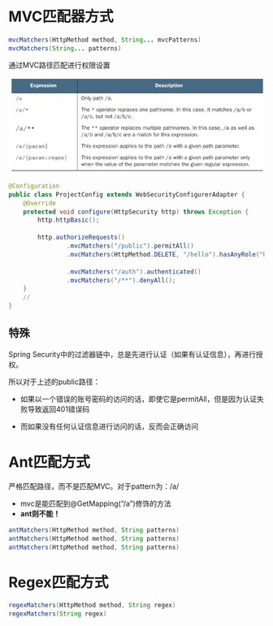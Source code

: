 # MVC匹配器方式

```java
mvcMatchers(HttpMethod method, String... mvcPatterns)
mvcMatchers(String... patterns)
```

通过MVC路径匹配进行权限设置

![image-20220519105537120](.%E9%85%8D%E7%BD%AE%E6%9D%83%E9%99%90-%E5%BA%94%E7%94%A8%E9%99%90%E5%88%B6.assets/image-20220519105537120.png)

```java
@Configuration
public class ProjectConfig extends WebSecurityConfigurerAdapter {
    @Override
    protected void configure(HttpSecurity http) throws Exception {
        http.httpBasic();

        http.authorizeRequests()
                .mvcMatchers("/public").permitAll()
                .mvcMatchers(HttpMethod.DELETE, "/hello").hasAnyRole("USER")
            	
                .mvcMatchers("/auth").authenticated()
                .mvcMatchers("/**").denyAll();
    }
    //
}
```

## 特殊

Spring Security中的过滤器链中，总是先进行认证（如果有认证信息），再进行授权。

所以对于上述的public路径：

+ 如果以一个错误的账号密码的访问的话，即使它是permitAll，但是因为认证失败导致返回401错误码

+ 而如果没有任何认证信息进行访问的话，反而会正确访问



# Ant匹配方式

严格匹配路径，而不是匹配MVC。对于pattern为：/a/

+ mvc是能匹配到@GetMapping(“/a”)修饰的方法
+ **ant则不能！**

```java
antMatchers(HttpMethod method, String patterns)
antMatchers(HttpMethod method, String patterns)
antMatchers(HttpMethod method, String patterns)
```

# Regex匹配方式

```java
regexMatchers(HttpMethod method, String regex)
regexMatchers(String regex)
```


